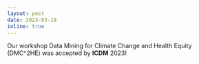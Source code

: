 ```yaml
---
layout: post
date: 2023-03-18
inline: true
---
```


Our workshop Data Mining for Climate Change and Health Equity (DMC^2HE) was accepted by **ICDM** 2023!
